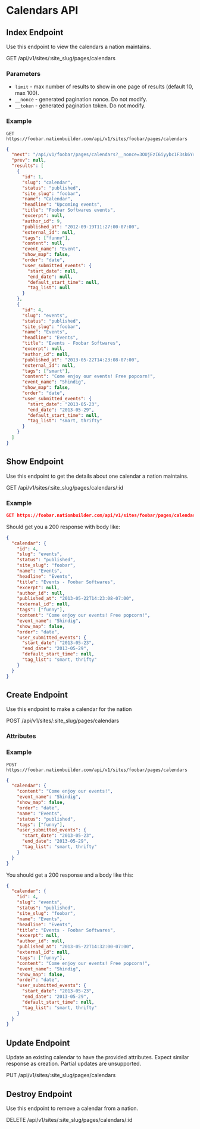 Calendars API
=============

Index Endpoint
--------------
Use this endpoint to view the calendars a nation maintains.

GET /api/v1/sites/:site_slug/pages/calendars

### Parameters
* `limit` - max number of results to show in one page of results (default 10, max 100).
* `__nonce` - generated pagination nonce. Do not modify.
* `__token` - generated pagination token. Do not modify.

### Example

```
GET https://foobar.nationbuilder.com/api/v1/sites/foobar/pages/calendars
```

```json
{
  "next": "/api/v1/foobar/pages/calendars?__nonce=3OUjEzI6iyybc1F3sk6YrQ&__token=ADGvBW9wM69kUiss1KqTIyVeQ5M6OwiL6ttexRFnHK9m",
  "prev": null,
  "results": [
    {
      "id": 1,
      "slug": "calendar",
      "status": "published",
      "site_slug": "foobar",
      "name": "Calendar",
      "headline": "Upcoming events",
      "title": "Foobar Softwares events",
      "excerpt": null,
      "author_id": 9,
      "published_at": "2012-09-19T11:27:00-07:00",
      "external_id": null,
      "tags": ["funny"],
      "content": null,
      "event_name": "Event",
      "show_map": false,
      "order": "date",
      "user_submitted_events": {
        "start_date": null,
        "end_date": null,
        "default_start_time": null,
        "tag_list": null
      }
    },
    {
      "id": 4,
      "slug": "events",
      "status": "published",
      "site_slug": "foobar",
      "name": "Events",
      "headline": "Events",
      "title": "Events - Foobar Softwares",
      "excerpt": null,
      "author_id": null,
      "published_at": "2013-05-22T14:23:08-07:00",
      "external_id": null,
      "tags": ["smart"],
      "content": "Come enjoy our events! Free popcorn!",
      "event_name": "Shindig",
      "show_map": false,
      "order": "date",
      "user_submitted_events": {
        "start_date": "2013-05-23",
        "end_date": "2013-05-29",
        "default_start_time": null,
        "tag_list": "smart, thrifty"
      }
    }
  ]
}
```

Show Endpoint
-------------
Use this endpoint to get the details about one calendar a nation maintains.

GET /api/v1/sites/:site_slug/pages/calendars/:id

### Example

```json
GET https://foobar.nationbuilder.com/api/v1/sites/foobar/pages/calendars/4
```

Should get you a 200 response with body like:

```json
{
  "calendar": {
    "id": 4,
    "slug": "events",
    "status": "published",
    "site_slug": "foobar",
    "name": "Events",
    "headline": "Events",
    "title": "Events - Foobar Softwares",
    "excerpt": null,
    "author_id": null,
    "published_at": "2013-05-22T14:23:08-07:00",
    "external_id": null,
    "tags": ["funny"],
    "content": "Come enjoy our events! Free popcorn!",
    "event_name": "Shindig",
    "show_map": false,
    "order": "date",
    "user_submitted_events": {
      "start_date": "2013-05-23",
      "end_date": "2013-05-29",
      "default_start_time": null,
      "tag_list": "smart, thrifty"
    }
  }
}
```

Create Endpoint
---------------
Use this endpoint to make a calendar for the nation

POST /api/v1/sites/:site_slug/pages/calendars

### Attributes

### Example

```
POST https://foobar.nationbuilder.com/api/v1/sites/foobar/pages/calendars
```

```json
{
  "calendar": {
    "content": "Come enjoy our events!",
    "event_name": "Shindig",
    "show_map": false,
    "order": "date",
    "name": "Events",
    "status": "published",
    "tags": ["funny"],
    "user_submitted_events": {
      "start_date": "2013-05-23",
      "end_date": "2013-05-29",
      "tag_list": "smart, thrifty"
    }
  }
}
```

You should get a 200 response and a body like this:

```json
{
  "calendar": {
    "id": 4,
    "slug": "events",
    "status": "published",
    "site_slug": "foobar",
    "name": "Events",
    "headline": "Events",
    "title": "Events - Foobar Softwares",
    "excerpt": null,
    "author_id": null,
    "published_at": "2013-05-22T14:32:00-07:00",
    "external_id": null,
    "tags": ["funny"],
    "content": "Come enjoy our events! Free popcorn!",
    "event_name": "Shindig",
    "show_map": false,
    "order": "date",
    "user_submitted_events": {
      "start_date": "2013-05-23",
      "end_date": "2013-05-29",
      "default_start_time": null,
      "tag_list": "smart, thrifty"
    }
  }
}
```

Update Endpoint
---------------
Update an existing calendar to have the provided attributes.  Expect similar response as creation.  Partial updates are unsupported.

PUT /api/v1/sites/:site_slug/pages/calendars

Destroy Endpoint
----------------
Use this endpoint to remove a calendar from a nation.

DELETE /api/v1/sites/:site_slug/pages/calendars/:id
